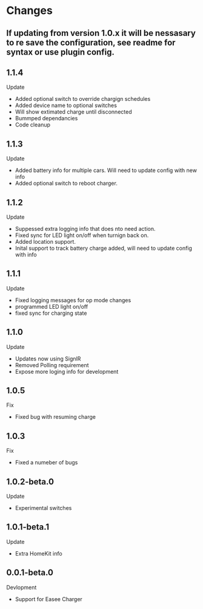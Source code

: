 # Changes

## If updating from version 1.0.x it will be nessasary to re save the configuration, see readme for syntax or use plugin config.

## 1.1.4
Update 
- Added optional switch to override chargign schedules
- Added device name to optional switches
- Will show extimated charge until disconnected
- Bummped dependancies
- Code cleanup 

## 1.1.3
Update 
-	Added battery info for multiple cars. Will need to update config with new info
- Added optional switch to reboot charger.

## 1.1.2
Update 
- Suppessed extra logging info that does nto need action.
-	Fixed sync for LED light on/off when turnign back on.
- Added location support.
- Inital support to track battery charge added, will need to update config with info

## 1.1.1
Update 
- Fixed logging messages for op mode changes
-	programmed LED light on/off
- fixed sync for charging state

## 1.1.0
Update 
- Updates now using SignlR
- Removed Polling requirement
- Expose more loging info for development

## 1.0.5
Fix 
- Fixed bug with resuming charge

## 1.0.3
Fix 
- Fixed a numeber of bugs

## 1.0.2-beta.0
Update 
- Experimental switches

## 1.0.1-beta.1
Update 
- Extra HomeKit info

## 0.0.1-beta.0
Devlopment 
- Support for Easee Charger

